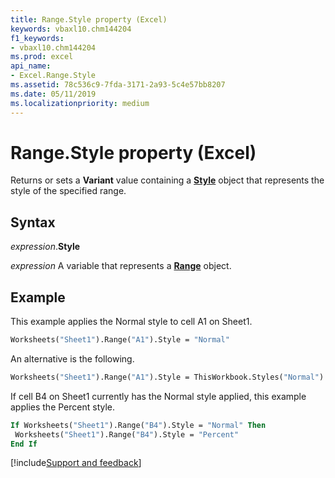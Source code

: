 ```yaml
---
title: Range.Style property (Excel)
keywords: vbaxl10.chm144204
f1_keywords:
- vbaxl10.chm144204
ms.prod: excel
api_name:
- Excel.Range.Style
ms.assetid: 78c536c9-7fda-3171-2a93-5c4e57bb8207
ms.date: 05/11/2019
ms.localizationpriority: medium
---
```



# Range.Style property (Excel)

Returns or sets a **Variant** value containing a **[Style](Excel.Style.md)** object that represents the style of the specified range.


## Syntax

_expression_.**Style**

_expression_ A variable that represents a **[Range](Excel.Range(object).md)** object.


## Example

This example applies the Normal style to cell A1 on Sheet1.

```vb
Worksheets("Sheet1").Range("A1").Style = "Normal"

```

An alternative is the following.

```vb
Worksheets("Sheet1").Range("A1").Style = ThisWorkbook.Styles("Normal")
```

If cell B4 on Sheet1 currently has the Normal style applied, this example applies the Percent style.

```vb
If Worksheets("Sheet1").Range("B4").Style = "Normal" Then 
 Worksheets("Sheet1").Range("B4").Style = "Percent" 
End If

```



[!include[Support and feedback](~/includes/feedback-boilerplate.md)]
